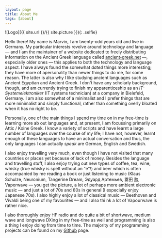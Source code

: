 ```yaml
---
layout: page
title: About Me
tags: [about] 
---
```

![Logo]({{ site.url }}/{{ site.picture }}){: .selfie}

Hello there! My name is Marvin, I am twenty-odd years old and live in Germany. My particular interests revolve around technology and language — and I am the maintainer of a website dedicated to freely distributing information on the Ancient Greek language called <a href="//ancient-greek.net">ancient-greek.net</a> —, especially older ones — this applies to both the technology and language aspect. I have always found the somewhat <i>dated</i> things more interesting; they have more of apersonality than newer things to do me, for some reason. The latter is also why I like studying ancient languages such as Ancient Egyptian and Ancient Greek. I don't have any scholarly background, though, and am currently trying to finish my apparenticeship as an <i>IT-Systemelektroniker</i> (IT systems technician) at a company in Bielefeld, Germany.
I am also somewhat of a minimalist and I prefer things that are more minimalist and simply functional, rather than something overly bloated when it has no right to be.

Personally, one of the main things I spend my time on in my free-time is learning more ab
out languages and, at present, I am focussing primarily on Attic / Koine Greek. I know a variety of
scripts and have learnt a large number of languages over the course of my life; I have not, however, learnt enough of these languages to have an actual conversation and thus, the only languages I can
actually <i>speak</i> are German, English and Swedish.

I also enjoy travelling very much, even though I have not visited that many countries or places yet because of lack of money. Besides the language and travelling stuff, I also enjoy trying out new types of coffee, tea, wine, whisky (true whisky is spelt without an "e"!) and beer which is often accompanied by me reading a book or just listening to music (Klaus Schulze, Neuronium, Tangerine Dream, Эдуард Артемьев, 冨田 勲, Vaporwave — you get the picture, a lot of perhaps more ambient electronic music — and just a lot of 70s and 80s in general (I especially enjoy Japanese 70s). I also highly enjoy a lot of classical music — Beethoven and Vivaldi being one of my favourites — and I also thi
nk a lot of Vapourwave is rather nice.

I also thoroughly enjoy HF radio and do quite a bit of shortwave, medium wave and longwave DXing in my free-time as well and programming is also a thing I enjoy doing from time to time. The majority of my programming projects can be found on my <a href="https://github.com/mjohanning99">Github</a> page.